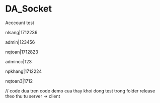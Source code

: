 # DA_Socket
Acccount test

nlsang|1712236

admin|123456

nqtoan|1712823

admincc|123

npkhang|1712224

nqtoan3|1712



// code dua tren code demo cua thay
khoi dong test trong folder release theo thu tu server -> client
